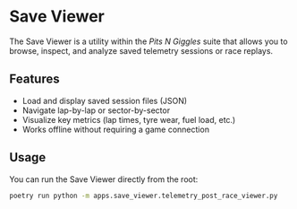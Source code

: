 # Save Viewer

The Save Viewer is a utility within the *Pits N Giggles* suite that allows you to browse, inspect, and analyze saved telemetry sessions or race replays.

## Features

- Load and display saved session files (JSON)
- Navigate lap-by-lap or sector-by-sector
- Visualize key metrics (lap times, tyre wear, fuel load, etc.)
- Works offline without requiring a game connection

## Usage

You can run the Save Viewer directly from the root:
```bash
poetry run python -m apps.save_viewer.telemetry_post_race_viewer.py
```
